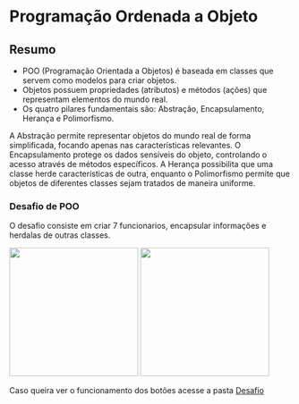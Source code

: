 # Programação Ordenada a Objeto

## Resumo

- POO (Programação Orientada a Objetos) é baseada em classes que servem como modelos para criar objetos.
- Objetos possuem propriedades (atributos) e métodos (ações) que representam elementos do mundo real.
- Os quatro pilares fundamentais são: Abstração, Encapsulamento, Herança e Polimorfismo.

A Abstração permite representar objetos do mundo real de forma simplificada, focando apenas nas características relevantes. O Encapsulamento protege os dados sensíveis do objeto, controlando o acesso através de métodos específicos. A Herança possibilita que uma classe herde características de outra, enquanto o Polimorfismo permite que objetos de diferentes classes sejam tratados de maneira uniforme.

### Desafio de POO

O desafio consiste em criar 7 funcionarios, encapsular informações e herdalas de outras classes.

<img height="230px" src="https://github.com/user-attachments/assets/1729a871-ce38-4735-8578-3720b4bc4a29"></img>
<img height="230px" src="https://github.com/user-attachments/assets/a9dab92d-2b44-433d-8578-31fbbfe15e8a"></img>

Caso queira ver o funcionamento dos botões acesse a pasta <a href="https://github.com/GustavoRSenai/POO_GustavoR/tree/main/Desafio">Desafio</a>
